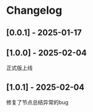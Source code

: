 # Changelog

## [0.0.1] - 2025-01-17

## [1.0.0] - 2025-02-04

正式版上线

## [1.0.1] - 2025-02-04

修复了节点总结异常的bug